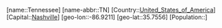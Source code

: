 ﻿---
location: [35.7556,-86.9211]
type: State
tags:
- geo/State


SpocWebEntityId: 36068
isDeleted: false
confidential: public

---
[name::Tennessee]
[name-abbr::TN]
[Country::[United_States_of_America](geo/Continent/North-America/United_States_of_America.md)]
[Capital::[Nashville](geo/Continent/North-America/United_States_of_America/Tennessee/Nashville.md)]
[geo-lon::-86.9211]
[geo-lat::35.7556]
[Population::]

